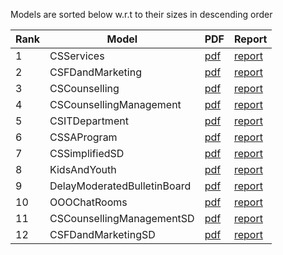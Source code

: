 Models are sorted below w.r.t to their sizes in descending order


| Rank | Model | PDF |Report |
|------|-------|-----|-------|
| 1|CSServices| [pdf](../../GMRepo/pdfs/CSServices.pdf)|[report](CSServices.md)|
| 2|CSFDandMarketing| [pdf](../../GMRepo/pdfs/CSFDandMarketing.pdf)|[report](CSFDandMarketing.md)|
| 3|CSCounselling| [pdf](../../GMRepo/pdfs/CSCounselling.pdf)|[report](CSCounselling.md)|
| 4|CSCounsellingManagement| [pdf](../../GMRepo/pdfs/CSCounsellingManagement.pdf)|[report](CSCounsellingManagement.md)|
| 5|CSITDepartment| [pdf](../../GMRepo/pdfs/CSITDepartment.pdf)|[report](CSITDepartment.md)|
| 6|CSSAProgram| [pdf](../../GMRepo/pdfs/CSSAProgram.pdf)|[report](CSSAProgram.md)|
| 7|CSSimplifiedSD| [pdf](../../GMRepo/pdfs/CSSimplifiedSD.pdf)|[report](CSSimplified.md)|
| 8|KidsAndYouth| [pdf](../../GMRepo/pdfs/KidsAndYouth.pdf)|[report](KidsAndYouth.md)|
| 9|DelayModeratedBulletinBoard| [pdf](../../GMRepo/pdfs/DelayModeratedBulletinBoard.pdf)| [report](DelayModeratedBulletinBoard.md)|
| 10|OOOChatRooms| [pdf](../../GMRepo/pdfs/OOOChatRooms.pdf)|[report](OOOChatRooms.md)|
| 11|CSCounsellingManagementSD| [pdf](../../GMRepo/pdfs/CSCounsellingManagementSD.pdf)| [report](CSCounsellingManagementSD.md)|
| 12|CSFDandMarketingSD| [pdf](../../GMRepo/pdfs/CSFDandMarketingSD.pdf)|[report](CSFDandMarketingSD.md)|
